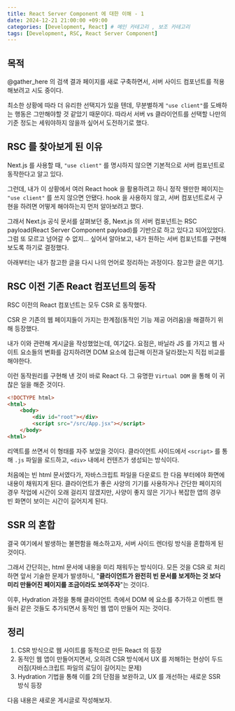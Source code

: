 ```yaml
---
title: React Server Component 에 대한 이해 - 1
date: 2024-12-21 21:00:00 +09:00
categories: [Development, React] # 메인 카테고리 , 보조 카테고리
tags: [Development, RSC, React Server Component]
---
```


## 목적

@gather_here 의 검색 결과 페이지를 새로 구축하면서, 서버 사이드 컴포넌트를 적용해보려고 시도 중이다.

최소한 상황에 따라 더 유리한 선택지가 있을 텐데, 무분별하게 `"use client"`를 도배하는 행동은 그만해야할 것 같았기 때문이다.
따라서 서버 vs 클라이언트를 선택할 나만의 기준 정도는 세워야하지 않을까 싶어서 도전하기로 했다.

## RSC 를 찾아보게 된 이유

Next.js 를 사용할 때, `"use client"` 를 명시하지 않으면 기본적으로 서버 컴포넌트로 동작한다고 알고 있다.

그런데, 내가 이 상황에서 여러 React hook 을 활용하려고 하니 정작 웬만한 페이지는 `"use client"` 를 쓰지 않으면 안됐다.
hook 을 사용하지 않고, 서버 컴포넌트로서 구현을 하려면 어떻게 해야하는지 먼저 알아보려고 했다.

그래서 Next.js 공식 문서를 살펴보던 중, Next.js 의 서버 컴포넌트는 RSC payload(React Server Component payload)를 기반으로 하고 있다고 되어있었다.
그럼 또 모르고 넘어갈 수 없지... 싶어서 알아보고, 내가 원하는 서버 컴포넌트를 구현해보도록 하기로 결정했다.

아래부터는 내가 참고한 글을 다시 나의 언어로 정리하는 과정이다. 참고한 글은 여기[1].

## RSC 이전 기존 React 컴포넌트의 동작

RSC 이전의 React 컴포넌트는 모두 CSR 로 동작했다.

CSR 은 기존의 웹 페이지들이 가지는 한계점(동적인 기능 제공 어려움)을 해결하기 위해 등장했다.

내가 이와 관련해 게시글을 작성했었는데, 여기[2]다.
요점은, 바닐라 JS 를 가지고 웹 사이트 요소들의 변화를 감지하려면 DOM 요소에 접근해 이전과 달라졌는지 직접 비교를 해야한다.

이런 동작원리를 구현해 낸 것이 바로 React 다. 그 유명한 `Virtual DOM` 을 통해 이 귀찮은 일을 해준 것이다.

```html
<!DOCTYPE html>
<html>
    <body>
        <div id="root"></div>
        <script src="/src/App.jsx"></script>
    </body>
<html>
```

리액트를 쓰면서 이 형태를 자주 보았을 것이다.
클라이언트 사이드에서 `<script>` 를 통해 `.js` 파일을 로드하고, `<div>` 내에서 컨텐츠가 생성되는 방식이다.

처음에는 빈 html 문서였다가, 자바스크립트 파일을 다운로드 한 다음 부터에야 화면에 내용이 채워지게 된다.
클라이언트가 좋은 사양의 기기를 사용하거나 간단한 페이지의 경우 작업에 시간이 오래 걸리지 않겠지만, 사양이 좋지 않은 기기나 복잡한 앱의 경우 빈 화면이 보이는 시간이 길어지게 된다.

## SSR 의 혼합

결국 여기에서 발생하는 불편함을 해소하고자, 서버 사이드 렌더링 방식을 혼합하게 된 것이다.

그래서 간단히는, html 문서에 내용을 미리 채워두는 방식이다.
모든 것을 CSR 로 처리하면 앞서 기술한 문제가 발생하니, "**클라이언트가 완전히 빈 문서를 보게하는 것 보다 미리 만들어진 페이지를 조금이라도 보여주자**"는 것이다.

이후, Hydration 과정을 통해 클라이언트 측에서 DOM 에 요소를 추가하고 이벤트 핸들러 같은 것들도 추가되면서 동적인 웹 앱이 만들어 지는 것이다.

## 정리

1. CSR 방식으로 웹 사이트를 동적으로 만든 React 의 등장
2. 동적인 웹 앱이 만들어지면서, 오히려 CSR 방식에서 UX 를 저해하는 현상이 두드러짐(자바스크립트 파일의 로딩이 길어지는 문제)
3. Hydration 기법을 통해 이를 2의 단점을 보완하고, UX 를 개선하는 새로운 SSR 방식 등장

다음 내용은 새로운 게시글로 작성해보자.

[1]: https://yozm.wishket.com/magazine/detail/2271/
[2]: https://kybaq.github.io/posts/About-SPA/#single-page-applicationspa-%EC%9D%98-%EB%93%B1%EC%9E%A5